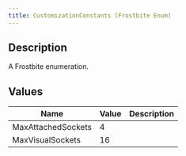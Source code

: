 ```yaml
---
title: CustomizationConstants (Frostbite Enum)
---
```

## Description

A Frostbite enumeration.

## Values

| Name               | Value | Description |
| ------------------ | ----- | ----------- |
| MaxAttachedSockets | 4     |             |
| MaxVisualSockets   | 16    |             |
